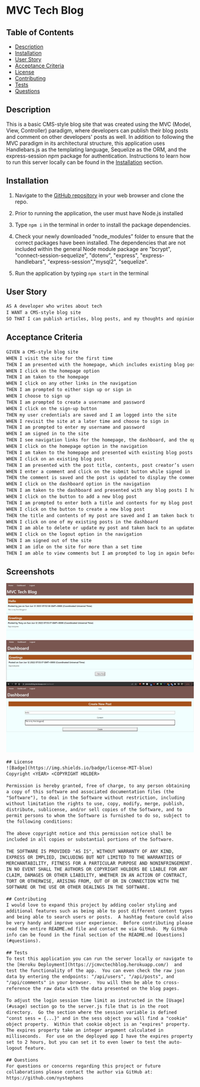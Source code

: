 # MVC Tech Blog

## Table of Contents
  - [Description](#description)
  - [Installation](#installation)
  - [User Story](#user-story)
  - [Acceptance Criteria](#acceptance-criteria)
  - [License](#license)
  - [Contributing](#contributing)
  - [Tests](#tests)
  - [Questions](#questions)

## Description
This is a basic CMS-style blog site that was created using the MVC (Model, View, Controller) paradigm, where developers can publish their blog posts and comment on other developers' posts as well. In addition to following the MVC paradigm in its architectural structure, this application uses Handlebars.js as the templating language, Sequelize as the ORM, and the express-session npm package for authentication. Instructions to learn how to run this server locally  can be found in the [Installation](#installation) section.

## Installation
1.  Navigate to the [GitHub repository](https://github.com/jchoe125/MVC-Tech-Blog) in your web browser and clone the repo.

2.  Prior to running the application, the user must have Node.js installed

3.  Type `npm i` in the terminal in order to install the package dependencies.

4.  Check your newly downloaded “node_modules” folder to ensure that the correct packages have been installed.  The dependencies that are not included within the general Node module package are "bcrypt", "connect-session-sequelize", "dotenv", "express", "express-handlebars", "express-session","mysql2", "sequelize".

5.  Run the application by typing `npm start` in the terminal

## User Story

```md
AS A developer who writes about tech
I WANT a CMS-style blog site
SO THAT I can publish articles, blog posts, and my thoughts and opinions
```

## Acceptance Criteria

```md
GIVEN a CMS-style blog site
WHEN I visit the site for the first time
THEN I am presented with the homepage, which includes existing blog posts if any have been posted; navigation links for the homepage and the dashboard; and the option to log in
WHEN I click on the homepage option
THEN I am taken to the homepage
WHEN I click on any other links in the navigation
THEN I am prompted to either sign up or sign in
WHEN I choose to sign up
THEN I am prompted to create a username and password
WHEN I click on the sign-up button
THEN my user credentials are saved and I am logged into the site
WHEN I revisit the site at a later time and choose to sign in
THEN I am prompted to enter my username and password
WHEN I am signed in to the site
THEN I see navigation links for the homepage, the dashboard, and the option to log out
WHEN I click on the homepage option in the navigation
THEN I am taken to the homepage and presented with existing blog posts that include the post title and the date created
WHEN I click on an existing blog post
THEN I am presented with the post title, contents, post creator’s username, and date created for that post and have the option to leave a comment
WHEN I enter a comment and click on the submit button while signed in
THEN the comment is saved and the post is updated to display the comment, the comment creator’s username, and the date created
WHEN I click on the dashboard option in the navigation
THEN I am taken to the dashboard and presented with any blog posts I have already created and the option to add a new blog post
WHEN I click on the button to add a new blog post
THEN I am prompted to enter both a title and contents for my blog post
WHEN I click on the button to create a new blog post
THEN the title and contents of my post are saved and I am taken back to an updated dashboard with my new blog post
WHEN I click on one of my existing posts in the dashboard
THEN I am able to delete or update my post and taken back to an updated dashboard
WHEN I click on the logout option in the navigation
THEN I am signed out of the site
WHEN I am idle on the site for more than a set time
THEN I am able to view comments but I am prompted to log in again before I can add, update, or delete comments
```

## Screenshots
![Home page](./assets/Home.JPG)
![Dashboard](./assets/Dashboard.JPG)
![Blogpost](./assets/CreatingBlogpost.JPG)
```
## License
![Badge](https://img.shields.io/badge/license-MIT-blue)
Copyright <YEAR> <COPYRIGHT HOLDER>

Permission is hereby granted, free of charge, to any person obtaining a copy of this software and associated documentation files (the "Software"), to deal in the Software without restriction, including without limitation the rights to use, copy, modify, merge, publish, distribute, sublicense, and/or sell copies of the Software, and to permit persons to whom the Software is furnished to do so, subject to the following conditions:

The above copyright notice and this permission notice shall be included in all copies or substantial portions of the Software.

THE SOFTWARE IS PROVIDED "AS IS", WITHOUT WARRANTY OF ANY KIND, EXPRESS OR IMPLIED, INCLUDING BUT NOT LIMITED TO THE WARRANTIES OF MERCHANTABILITY, FITNESS FOR A PARTICULAR PURPOSE AND NONINFRINGEMENT. IN NO EVENT SHALL THE AUTHORS OR COPYRIGHT HOLDERS BE LIABLE FOR ANY CLAIM, DAMAGES OR OTHER LIABILITY, WHETHER IN AN ACTION OF CONTRACT, TORT OR OTHERWISE, ARISING FROM, OUT OF OR IN CONNECTION WITH THE SOFTWARE OR THE USE OR OTHER DEALINGS IN THE SOFTWARE.

## Contributing
I would love to expand this project by adding cooler styling and additional features such as being able to post different content types and being able to search users or posts.  A hashtag feature could also be very handy and improve user experience.  Before contributing please read the entire README.md file and contact me via GitHub.  My GitHub info can be found in the final section of the README.md [Questions](#questions).

## Tests
To test this application you can run the server locally or navigate to the [Heroku Deployment](https://jcmvctechblog.herokuapp.com/)  and test the functionality of the app.  You can even check the raw json data by entering the endpoints: "/api/users", "/api/posts", and "/api/comments" in your browser.  You will then be able to cross-reference the raw data with the data presented on the blog pages.  

To adjust the login session time limit as instructed in the [Usage](#usage) section go to the server.js file that is in the root directory.  Go the section where the session variable is defined "const sess = {...}" and in the sess object you will find a "cookie" object property.  Within that cookie object is an "expires" property.  The expires property take an integer argument calculated in milliseconds.  For use on the deployed app I have the expires property set to 2 hours, but you can set it to even lower to test the auto-logout feature.

## Questions
For questions or concerns regarding this project or future collaborations please contact the author via GitHub at:
https://github.com/nystephens
